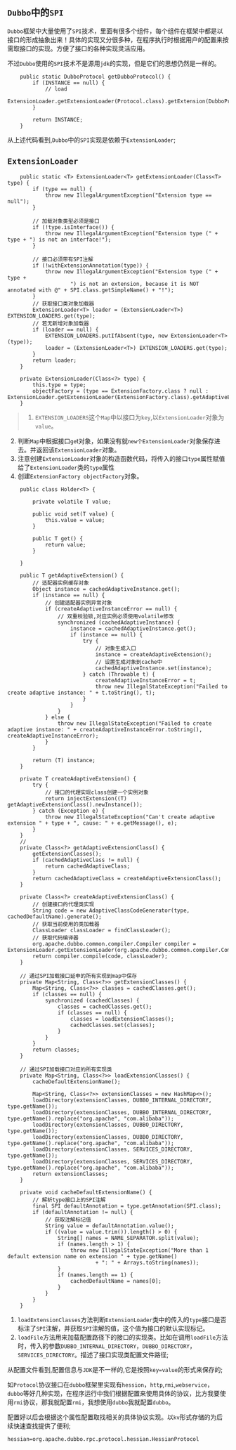 ## `Dubbo`中的`SPI`

`Dubbo`框架中大量使用了`SPI`技术，里面有很多个组件，每个组件在框架中都是以接口的形成抽象出来！具体的实现又分很多种，在程序执行时根据用户的配置来按需取接口的实现。方便了接口的各种实现灵活应用。

不过`Dubbo`使用的`SPI`技术不是源用`jdk`的实现，但是它们的思想仍然是一样的。

```
	public static DubboProtocol getDubboProtocol() {
        if (INSTANCE == null) {
            // load
            ExtensionLoader.getExtensionLoader(Protocol.class).getExtension(DubboProtocol.NAME);
        }

        return INSTANCE;
    }
```

从上述代码看到,`Dubbo`中的`SPI`实现是依赖于`ExtensionLoader`;

## `ExtensionLoader`

```ExtensionLoader.getExtensionLoader
	public static <T> ExtensionLoader<T> getExtensionLoader(Class<T> type) {
        if (type == null) {
            throw new IllegalArgumentException("Extension type == null");
        }

        // 加载对象类型必须是接口
        if (!type.isInterface()) {
            throw new IllegalArgumentException("Extension type (" + type + ") is not an interface!");
        }

        // 接口必须带有SPI注解
        if (!withExtensionAnnotation(type)) {
            throw new IllegalArgumentException("Extension type (" + type +
                    ") is not an extension, because it is NOT annotated with @" + SPI.class.getSimpleName() + "!");
        }
        // 获取接口类对象加载器
        ExtensionLoader<T> loader = (ExtensionLoader<T>) EXTENSION_LOADERS.get(type);
        // 若无新增对象加载器
        if (loader == null) {
            EXTENSION_LOADERS.putIfAbsent(type, new ExtensionLoader<T>(type));
            loader = (ExtensionLoader<T>) EXTENSION_LOADERS.get(type);
        }
        return loader;
    }

    private ExtensionLoader(Class<?> type) {
        this.type = type;
        objectFactory = (type == ExtensionFactory.class ? null : ExtensionLoader.getExtensionLoader(ExtensionFactory.class).getAdaptiveExtension());
    }
```

>1. `EXTENSION_LOADERS`这个`Map`中以接口为`key`,以`ExtensionLoader`对象为`value`。
2. 判断`Map`中根据接口`ge`t对象，如果没有就`new个ExtensionLoader`对象保存进去。并返回该`ExtensionLoader`对象。
3. 注意创建`ExtensionLoader`对象的构造函数代码，将传入的接口`type`属性赋值给了`ExtensionLoader`类的`type`属性
4. 创建`ExtensionFactory objectFactory`对象。

```Holder
	public class Holder<T> {

	    private volatile T value;

	    public void set(T value) {
	        this.value = value;
	    }

	    public T get() {
	        return value;
	    }

	}
```

```ExtensionLoader.getAdaptiveExtension
	public T getAdaptiveExtension() {
		// 适配器实例缓存对象
        Object instance = cachedAdaptiveInstance.get();
        if (instance == null) {
        	// 创建适配器实例异常对象
            if (createAdaptiveInstanceError == null) {
            	// 双重校验锁,对应实例必须使用volatile修改
                synchronized (cachedAdaptiveInstance) {
                    instance = cachedAdaptiveInstance.get();
                    if (instance == null) {
                        try {
                        	// 对象生成入口
                            instance = createAdaptiveExtension();
                            // 设置生成对象到cache中
                            cachedAdaptiveInstance.set(instance);
                        } catch (Throwable t) {
                            createAdaptiveInstanceError = t;
                            throw new IllegalStateException("Failed to create adaptive instance: " + t.toString(), t);
                        }
                    }
                }
            } else {
                throw new IllegalStateException("Failed to create adaptive instance: " + createAdaptiveInstanceError.toString(), createAdaptiveInstanceError);
            }
        }

        return (T) instance;
    }
```

```
	private T createAdaptiveExtension() {
        try {
        	// 接口的代理实现class创建一个实例对象
            return injectExtension((T) getAdaptiveExtensionClass().newInstance());
        } catch (Exception e) {
            throw new IllegalStateException("Can't create adaptive extension " + type + ", cause: " + e.getMessage(), e);
        }
    }
    // 
    private Class<?> getAdaptiveExtensionClass() {
        getExtensionClasses();
        if (cachedAdaptiveClass != null) {
            return cachedAdaptiveClass;
        }
        return cachedAdaptiveClass = createAdaptiveExtensionClass();
    }

    private Class<?> createAdaptiveExtensionClass() {
    	// 创建接口的代理类实现
        String code = new AdaptiveClassCodeGenerator(type, cachedDefaultName).generate();
        // 获取当前使用的类加载器
        ClassLoader classLoader = findClassLoader();
        // 获取代码编译器
        org.apache.dubbo.common.compiler.Compiler compiler = ExtensionLoader.getExtensionLoader(org.apache.dubbo.common.compiler.Compiler.class).getAdaptiveExtension();
        return compiler.compile(code, classLoader);
    }

```

```getExtensionClasses
	// 通过SPI加载接口延申的所有实现到map中保存
    private Map<String, Class<?>> getExtensionClasses() {
        Map<String, Class<?>> classes = cachedClasses.get();
        if (classes == null) {
            synchronized (cachedClasses) {
                classes = cachedClasses.get();
                if (classes == null) {
                    classes = loadExtensionClasses();
                    cachedClasses.set(classes);
                }
            }
        }
        return classes;
    }

    // 通过SPI加载接口对应的所有实现类
    private Map<String, Class<?>> loadExtensionClasses() {
        cacheDefaultExtensionName();

        Map<String, Class<?>> extensionClasses = new HashMap<>();
        loadDirectory(extensionClasses, DUBBO_INTERNAL_DIRECTORY, type.getName());
        loadDirectory(extensionClasses, DUBBO_INTERNAL_DIRECTORY, type.getName().replace("org.apache", "com.alibaba"));
        loadDirectory(extensionClasses, DUBBO_DIRECTORY, type.getName());
        loadDirectory(extensionClasses, DUBBO_DIRECTORY, type.getName().replace("org.apache", "com.alibaba"));
        loadDirectory(extensionClasses, SERVICES_DIRECTORY, type.getName());
        loadDirectory(extensionClasses, SERVICES_DIRECTORY, type.getName().replace("org.apache", "com.alibaba"));
        return extensionClasses;
    }

    private void cacheDefaultExtensionName() {
    	// 解析type接口上的SPI注解
        final SPI defaultAnnotation = type.getAnnotation(SPI.class);
        if (defaultAnnotation != null) {
        	// 获取注解标记值
            String value = defaultAnnotation.value();
            if ((value = value.trim()).length() > 0) {
                String[] names = NAME_SEPARATOR.split(value);
                if (names.length > 1) {
                    throw new IllegalStateException("More than 1 default extension name on extension " + type.getName()
                            + ": " + Arrays.toString(names));
                }
                if (names.length == 1) {
                    cachedDefaultName = names[0];
                }
            }
        }
    }
```

1. `loadExtensionClasses`方法判断`ExtensionLoader`类中的传入的`type`接口是否标注了`SPI`注解，并获取`SPI`注解的值，这个值为接口的默认实现标记。
2. `loadFile`方法用来加载配置路径下的接口的实现类。比如在调用`loadFile`方法时，传入的参数`DUBBO_INTERNAL_DIRECTORY`，`DUBBO_DIRECTORY`，`SERVICES_DIRECTORY`。描述了接口实现类配置文件路径;




从配置文件看到,配置信息与`JDK`是不一样的,它是按照`key=value`的形式来保存的;

如`Protocol`协议接口在`dubbo`框架里实现有`hession`，`http`,`rmi`,`webservice`，`dubbo`等好几种实现，在程序运行中我们根据配置来使用具体的协议，比方我要使用`rmi`协议，那我就配置`rmi`，我想使用`dubbo`我就配置`dubbo`。

配置好以后会根据这个属性配置取找相关的具体协议实现。以`kv`形式存储的为后续快速查找提供了便利;
```
hessian=org.apache.dubbo.rpc.protocol.hessian.HessianProtocol
```
